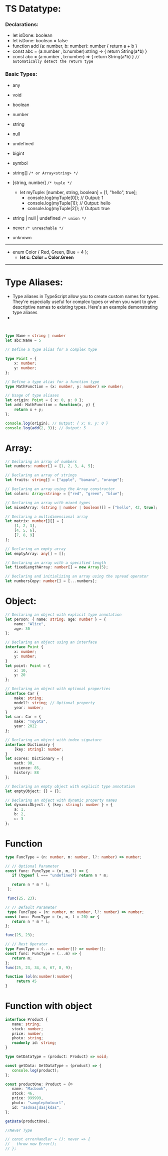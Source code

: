 # TS Datatype:
### Declarations:
- let isDone: boolean
- let isDone: boolean = false
- function add (a: number, b: number): number {
    return a + b
  }
- const abc = (a:number , b:number):string => {
    return String(a*b)
  }
- const abc = (a:number , b:number) => {
    return String(a*b)
  } `// automatically detect the return type`

### Basic Types:
- any
- void

- boolean
- number
- string

- null
- undefined

- bigint
- symbol

- string[]          `/* or Array<string> */`
- [string, number]  `/* tuple */`
  - let myTuple: [number, string, boolean] = [1, "hello", true];
    - console.log(myTuple[0]);  // Output: 1
    - console.log(myTuple[1]);  // Output: hello
    - console.log(myTuple[2]);  // Output: true
  
- string | null | undefined   `/* union */`

- never  `/* unreachable */`
- unknown
---
- enum Color {
    Red,
    Green,
    Blue = 4
  };
  - **let c: Color = Color.Green**
---
# Type Aliases:

- Type aliases in TypeScript allow you to create custom names for types. They're especially useful for complex types or when you want to give descriptive names to existing types. Here's an example demonstrating type aliases
- 
```ts


type Name = string | number
let abc:Name = 5
 
// Define a type alias for a complex type

type Point = {
    x: number;
    y: number;
};

// Define a type alias for a function type
type MathFunction = (x: number, y: number) => number;

// Usage of type aliases
let origin: Point = { x: 0, y: 0 };
let add: MathFunction = function(x, y) {
    return x + y;
};

console.log(origin); // Output: { x: 0, y: 0 }
console.log(add(2, 3)); // Output: 5
```
# Array:

```ts
// Declaring an array of numbers
let numbers: number[] = [1, 2, 3, 4, 5];

// Declaring an array of strings
let fruits: string[] = ["apple", "banana", "orange"];

// Declaring an array using the Array constructor
let colors: Array<string> = ["red", "green", "blue"];

// Declaring an array with mixed types
let mixedArray: (string | number | boolean)[] = ["hello", 42, true];

// Declaring a multidimensional array
let matrix: number[][] = [
    [1, 2, 3],
    [4, 5, 6],
    [7, 8, 9]
];

// Declaring an empty array
let emptyArray: any[] = [];

// Declaring an array with a specified length
let fixedLengthArray: number[] = new Array(5);

// Declaring and initializing an array using the spread operator
let numbersCopy: number[] = [...numbers];

```

# Object:

```ts
// Declaring an object with explicit type annotation
let person: { name: string; age: number } = {
    name: "Alice",
    age: 30
};

// Declaring an object using an interface
interface Point {
    x: number;
    y: number;
}
let point: Point = {
    x: 10,
    y: 20
};

// Declaring an object with optional properties
interface Car {
    make: string;
    model?: string; // Optional property
    year: number;
}
let car: Car = {
    make: "Toyota",
    year: 2022
};

// Declaring an object with index signature
interface Dictionary {
    [key: string]: number;
}
let scores: Dictionary = {
    math: 90,
    science: 85,
    history: 88
};

// Declaring an empty object with explicit type annotation
let emptyObject: {} = {};

// Declaring an object with dynamic property names
let dynamicObject: { [key: string]: number } = {
    a: 1,
    b: 2,
    c: 3
};

```

# Function

```ts
type FuncType = (n: number, m: number, l?: number) => number;

// // Optional Parameter
const func: FuncType = (n, m, l) => {
   if (typeof l === "undefined") return n * m;

   return n * m * l;
 };

 func(25, 23);

// // Default Parameter
 type FuncType = (n: number, m: number, l?: number) => number;
const func: FuncType = (n, m, l = 20) => {
   return n * m * l;
};

func(25, 23);

// // Rest Operator
type FuncType = (...m: number[]) => number[];
const func: FuncType = (...m) => {
   return m;
};
func(25, 23, 34, 6, 67, 8, 9);

function lol(n:number):number{
     return 45
}

```

# Function with object

```ts
interface Product {
   name: string;
   stock: number;
   price: number;
   photo: string;
   readonly id: string;
}

type GetDataType = (product: Product) => void;

const getData: GetDataType = (product) => {
   console.log(product);
};

const productOne: Product = {☺
   name: "Macbook",
   stock: 46,
   price: 999999,
   photo: "samplephotourl",
   id: "asdnasjdasjkdas",
};

getData(productOne);

//Never Type

// const errorHandler = (): never => {
//   throw new Error();
// };
```
